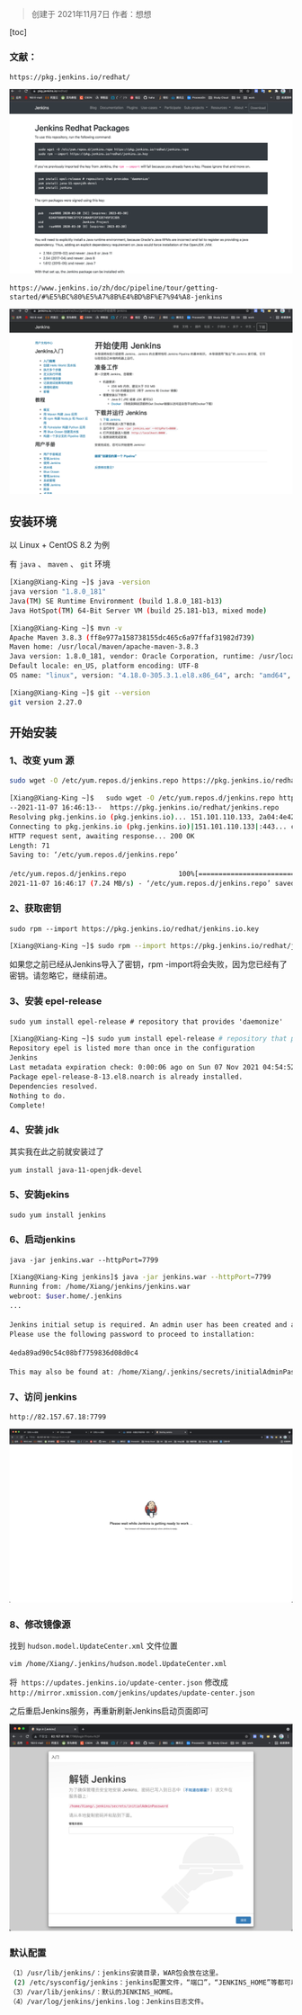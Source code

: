 > 创建于 2021年11月7日
> 作者：想想

[toc]

### 文献：

```
https://pkg.jenkins.io/redhat/
```

![image-20211107170700855](images/image-20211107170700855.png)

```
https://www.jenkins.io/zh/doc/pipeline/tour/getting-started/#%E5%BC%80%E5%A7%8B%E4%BD%BF%E7%94%A8-jenkins
```

![image-20211107170726459](images/image-20211107170726459.png)

## 安装环境

以 Linux +  CentOS 8.2 为例

有 `java` 、 `maven` 、 `git` 环境

```sh
[Xiang@Xiang-King ~]$ java -version
java version "1.8.0_181"
Java(TM) SE Runtime Environment (build 1.8.0_181-b13)
Java HotSpot(TM) 64-Bit Server VM (build 25.181-b13, mixed mode)
```

```sh
[Xiang@Xiang-King ~]$ mvn -v
Apache Maven 3.8.3 (ff8e977a158738155dc465c6a97ffaf31982d739)
Maven home: /usr/local/maven/apache-maven-3.8.3
Java version: 1.8.0_181, vendor: Oracle Corporation, runtime: /usr/local/java/jdk1.8.0_181/jre
Default locale: en_US, platform encoding: UTF-8
OS name: "linux", version: "4.18.0-305.3.1.el8.x86_64", arch: "amd64", family: "unix"
```

```sh
[Xiang@Xiang-King ~]$ git --version
git version 2.27.0
```

## 开始安装

### 1、改变 yum 源

```sh
sudo wget -O /etc/yum.repos.d/jenkins.repo https://pkg.jenkins.io/redhat/jenkins.repo
```



```sh
[Xiang@Xiang-King ~]$   sudo wget -O /etc/yum.repos.d/jenkins.repo https://pkg.jenkins.io/redhat/jenkins.repo
--2021-11-07 16:46:13--  https://pkg.jenkins.io/redhat/jenkins.repo
Resolving pkg.jenkins.io (pkg.jenkins.io)... 151.101.110.133, 2a04:4e42:1a::645
Connecting to pkg.jenkins.io (pkg.jenkins.io)|151.101.110.133|:443... connected.
HTTP request sent, awaiting response... 200 OK
Length: 71
Saving to: ‘/etc/yum.repos.d/jenkins.repo’

/etc/yum.repos.d/jenkins.repo             100%[=====================================================================================>]      71  --.-KB/s    in 0s      
2021-11-07 16:46:17 (7.24 MB/s) - ‘/etc/yum.repos.d/jenkins.repo’ saved [71/71]
```

### 2、获取密钥

`sudo rpm --import https://pkg.jenkins.io/redhat/jenkins.io.key`

```sh
[Xiang@Xiang-King ~]$ sudo rpm --import https://pkg.jenkins.io/redhat/jenkins.io.key
```

如果您之前已经从Jenkins导入了密钥，rpm -import将会失败，因为您已经有了密钥。请忽略它，继续前进。

### 3、安装 epel-release

`sudo yum install epel-release # repository that provides 'daemonize'`

```sh
[Xiang@Xiang-King ~]$ sudo yum install epel-release # repository that provides 'daemonize'
Repository epel is listed more than once in the configuration
Jenkins                                                                                                                                  10 kB/s |  94 kB     00:09    
Last metadata expiration check: 0:00:06 ago on Sun 07 Nov 2021 04:54:52 PM CST.
Package epel-release-8-13.el8.noarch is already installed.
Dependencies resolved.
Nothing to do.
Complete!
```

### 4、安装 jdk

其实我在此之前就安装过了

`yum install java-11-openjdk-devel`

### 5、安装jekins

`sudo yum install jenkins`

### 6、启动jenkins

`java -jar jenkins.war --httpPort=7799`

```sh
[Xiang@Xiang-King jenkins]$ java -jar jenkins.war --httpPort=7799
Running from: /home/Xiang/jenkins/jenkins.war
webroot: $user.home/.jenkins
...

Jenkins initial setup is required. An admin user has been created and a password generated.
Please use the following password to proceed to installation:

4eda89ad90c54c08bf7759836d08d0c4

This may also be found at: /home/Xiang/.jenkins/secrets/initialAdminPassword
```

### 7、访问 jenkins

```
http://82.157.67.18:7799
```

![image-20211107171957889](images/image-20211107171957889.png)

### 8、修改镜像源

找到 `hudson.model.UpdateCenter.xml` 文件位置

```sh
vim /home/Xiang/.jenkins/hudson.model.UpdateCenter.xml
```

将` https://updates.jenkins.io/update-center.json` 修改成 `http://mirror.xmission.com/jenkins/updates/update-center.json`

之后重启Jenkins服务，再重新刷新Jenkins启动页面即可

![image-20211107173817121](images/image-20211107173817121.png)

### 默认配置

```sh
（1）/usr/lib/jenkins/：jenkins安装目录，WAR包会放在这里。
 (2) /etc/sysconfig/jenkins：jenkins配置文件，“端口”，“JENKINS_HOME”等都可以在这里配置。
（3）/var/lib/jenkins/：默认的JENKINS_HOME。
（4）/var/log/jenkins/jenkins.log：Jenkins日志文件。
```

